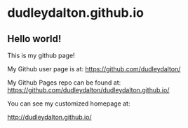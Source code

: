 # dudleydalton.github.io
## Hello world!

This is my github page!

My Github user page is at: 
https://github.com/dudleydalton/

My Github Pages repo can be found at:  
https://github.com/dudleydalton/dudleydalton.github.io/

You can see my customized homepage at:

http://dudleydalton.github.io/
